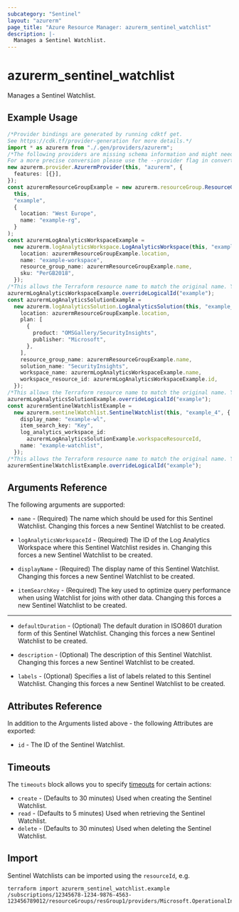 ```yaml
---
subcategory: "Sentinel"
layout: "azurerm"
page_title: "Azure Resource Manager: azurerm_sentinel_watchlist"
description: |-
  Manages a Sentinel Watchlist.
---
```


# azurerm\_sentinel\_watchlist

Manages a Sentinel Watchlist.

## Example Usage

```typescript
/*Provider bindings are generated by running cdktf get.
See https://cdk.tf/provider-generation for more details.*/
import * as azurerm from "./.gen/providers/azurerm";
/*The following providers are missing schema information and might need manual adjustments to synthesize correctly: azurerm.
For a more precise conversion please use the --provider flag in convert.*/
new azurerm.provider.AzurermProvider(this, "azurerm", {
  features: [{}],
});
const azurermResourceGroupExample = new azurerm.resourceGroup.ResourceGroup(
  this,
  "example",
  {
    location: "West Europe",
    name: "example-rg",
  }
);
const azurermLogAnalyticsWorkspaceExample =
  new azurerm.logAnalyticsWorkspace.LogAnalyticsWorkspace(this, "example_2", {
    location: azurermResourceGroupExample.location,
    name: "example-workspace",
    resource_group_name: azurermResourceGroupExample.name,
    sku: "PerGB2018",
  });
/*This allows the Terraform resource name to match the original name. You can remove the call if you don't need them to match.*/
azurermLogAnalyticsWorkspaceExample.overrideLogicalId("example");
const azurermLogAnalyticsSolutionExample =
  new azurerm.logAnalyticsSolution.LogAnalyticsSolution(this, "example_3", {
    location: azurermResourceGroupExample.location,
    plan: [
      {
        product: "OMSGallery/SecurityInsights",
        publisher: "Microsoft",
      },
    ],
    resource_group_name: azurermResourceGroupExample.name,
    solution_name: "SecurityInsights",
    workspace_name: azurermLogAnalyticsWorkspaceExample.name,
    workspace_resource_id: azurermLogAnalyticsWorkspaceExample.id,
  });
/*This allows the Terraform resource name to match the original name. You can remove the call if you don't need them to match.*/
azurermLogAnalyticsSolutionExample.overrideLogicalId("example");
const azurermSentinelWatchlistExample =
  new azurerm.sentinelWatchlist.SentinelWatchlist(this, "example_4", {
    display_name: "example-wl",
    item_search_key: "Key",
    log_analytics_workspace_id:
      azurermLogAnalyticsSolutionExample.workspaceResourceId,
    name: "example-watchlist",
  });
/*This allows the Terraform resource name to match the original name. You can remove the call if you don't need them to match.*/
azurermSentinelWatchlistExample.overrideLogicalId("example");

```

## Arguments Reference

The following arguments are supported:

*   `name` - (Required) The name which should be used for this Sentinel Watchlist. Changing this forces a new Sentinel Watchlist to be created.

*   `logAnalyticsWorkspaceId` - (Required) The ID of the Log Analytics Workspace where this Sentinel Watchlist resides in. Changing this forces a new Sentinel Watchlist to be created.

*   `displayName` - (Required) The display name of this Sentinel Watchlist. Changing this forces a new Sentinel Watchlist to be created.

*   `itemSearchKey` - (Required) The key used to optimize query performance when using Watchlist for joins with other data. Changing this forces a new Sentinel Watchlist to be created.

***

*   `defaultDuration` - (Optional) The default duration in ISO8601 duration form of this Sentinel Watchlist. Changing this forces a new Sentinel Watchlist to be created.

*   `description` - (Optional) The description of this Sentinel Watchlist. Changing this forces a new Sentinel Watchlist to be created.

*   `labels` - (Optional) Specifies a list of labels related to this Sentinel Watchlist. Changing this forces a new Sentinel Watchlist to be created.

## Attributes Reference

In addition to the Arguments listed above - the following Attributes are exported:

* `id` - The ID of the Sentinel Watchlist.

## Timeouts

The `timeouts` block allows you to specify [timeouts](https://www.terraform.io/language/resources/syntax#operation-timeouts) for certain actions:

* `create` - (Defaults to 30 minutes) Used when creating the Sentinel Watchlist.
* `read` - (Defaults to 5 minutes) Used when retrieving the Sentinel Watchlist.
* `delete` - (Defaults to 30 minutes) Used when deleting the Sentinel Watchlist.

## Import

Sentinel Watchlists can be imported using the `resourceId`, e.g.

```shell
terraform import azurerm_sentinel_watchlist.example /subscriptions/12345678-1234-9876-4563-123456789012/resourceGroups/resGroup1/providers/Microsoft.OperationalInsights/workspaces/workspace1/providers/Microsoft.SecurityInsights/watchlists/list1
```
